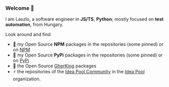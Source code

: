 ### Welcome 👋

I am Laszlo, a software engineer in **JS/TS**, **Python**; mostly focused on **test automation**, from Hungary.

Look around and find
- 🔭 my Open Source **NPM** packages in the repositories (some pinned) or on [NPM](https://www.npmjs.com/~szikszail)
- 🔭 my Open Source **PyPi** packages in the repositories (some pinned) or on [PyPi](https://pypi.org/user/szikszail)
- 👯 the Open Source [GherKing](https://github.com/gherking) packages
- ⚡ the repositories of the [Idea Pool Community](https://epa.ms/ideapool) in the [Idea Pool](https://github.com/idea-pool) organization.
